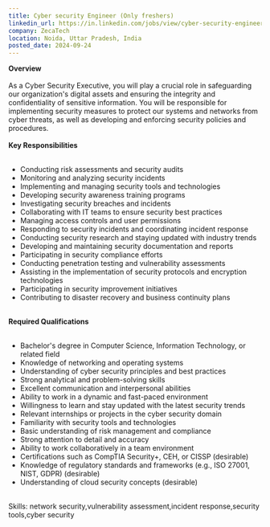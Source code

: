 ```yaml
---
title: Cyber security Engineer (Only freshers)
linkedin_url: https://in.linkedin.com/jobs/view/cyber-security-engineer-only-freshers-at-zecatech-4032597819?position=24&pageNum=0&refId=gyOlaF9%2FJnTE0BcftTJH5g%3D%3D&trackingId=N4CzMru%2FgUqZd%2FDJH%2FaLzw%3D%3D
company: ZecaTech
location: Noida, Uttar Pradesh, India
posted_date: 2024-09-24
---
```


<div class="description__text description__text--rich">
<section class="show-more-less-html" data-max-lines="5">
<div class="show-more-less-html__markup show-more-less-html__markup--clamp-after-5 relative overflow-hidden">
<strong>Overview<br/><br/></strong>As a Cyber Security Executive, you will play a crucial role in safeguarding our organization's digital assets and ensuring the integrity and confidentiality of sensitive information. You will be responsible for implementing security measures to protect our systems and networks from cyber threats, as well as developing and enforcing security policies and procedures.<br/><br/><strong>Key Responsibilities<br/><br/></strong><ul><li>Conducting risk assessments and security audits</li><li>Monitoring and analyzing security incidents</li><li>Implementing and managing security tools and technologies</li><li>Developing security awareness training programs</li><li>Investigating security breaches and incidents</li><li>Collaborating with IT teams to ensure security best practices</li><li>Managing access controls and user permissions</li><li>Responding to security incidents and coordinating incident response</li><li>Conducting security research and staying updated with industry trends</li><li>Developing and maintaining security documentation and reports</li><li>Participating in security compliance efforts</li><li>Conducting penetration testing and vulnerability assessments</li><li>Assisting in the implementation of security protocols and encryption technologies</li><li>Participating in security improvement initiatives</li><li>Contributing to disaster recovery and business continuity plans<br/><br/></li></ul><strong>Required Qualifications<br/><br/></strong><ul><li>Bachelor's degree in Computer Science, Information Technology, or related field</li><li>Knowledge of networking and operating systems</li><li>Understanding of cyber security principles and best practices</li><li>Strong analytical and problem-solving skills</li><li>Excellent communication and interpersonal abilities</li><li>Ability to work in a dynamic and fast-paced environment</li><li>Willingness to learn and stay updated with the latest security trends</li><li>Relevant internships or projects in the cyber security domain</li><li>Familiarity with security tools and technologies</li><li>Basic understanding of risk management and compliance</li><li>Strong attention to detail and accuracy</li><li>Ability to work collaboratively in a team environment</li><li>Certifications such as CompTIA Security+, CEH, or CISSP (desirable)</li><li>Knowledge of regulatory standards and frameworks (e.g., ISO 27001, NIST, GDPR) (desirable)</li><li>Understanding of cloud security concepts (desirable)<br/><br/></li></ul>Skills: network security,vulnerability assessment,incident response,security tools,cyber security
        </div>


<!-- --> </section>
</div>